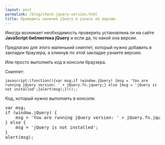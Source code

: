 ```yaml
---
layout: post
permalink: /blog/check-jquery-version.html
title: Проверить наличие jQuery и узнать её версию.
---
```

Иногда возникает необходимость проверить установлена ли на сайте **JavaScript библиотека jQuery** и если да, то какой она версии.

Предлагаю для этого маленький сниппет, который  нужно добавить в закладки браузера, а кликнув по этой закладке узнаете версию.

Или просто выполнить код в консоли браузера.
<!--more-->
Сниппет:

`javascript:(function(){var msg;if (window.jQuery) {msg = 'You are running jQuery version: ' + jQuery.fn.jquery;} else {msg = 'jQuery is not installed';}alert(msg);})();;`

Код, который нужно выполнить в консоли:

<pre>
var msg;
if (window.jQuery) {
    msg = 'You are running jQuery version: ' + jQuery.fn.jquery;
} else {
    msg = 'jQuery is not installed';
}
alert(msg);
</pre>
